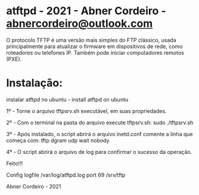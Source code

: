 # atftpd - 2021 - Abner Cordeiro - abnercordeiro@outlook.com

O protocolo TFTP é uma versão mais simples do FTP clássico, usada principalmente para atualizar o firmware em dispositivos de rede, como roteadores ou telefones IP. Também pode iniciar computadores remotos (PXE).

# Instalação:

instalar atftpd no ubuntu - install atftpd on ubuntu

1º  - Torne o arquivo tftpsrv.sh executável, em suas propriedades.

2º  - Com o terminal na pasta do arquivo execute tftpsrv.sh:
            sudo ./tftpsrv.sh

3º  - Após instalado, o script abrirá o arquivo inetd.conf
            comente a linha que começa com: tftp dgram udp wait nobody
            
4º  - O script abrirá o arquivo de log para confirmar o sucesso da operação.

Feito!!!

Config
logfile /var/log/atftpd.log
port 69
/srv/tftp

Abner Cordeiro - 2021


